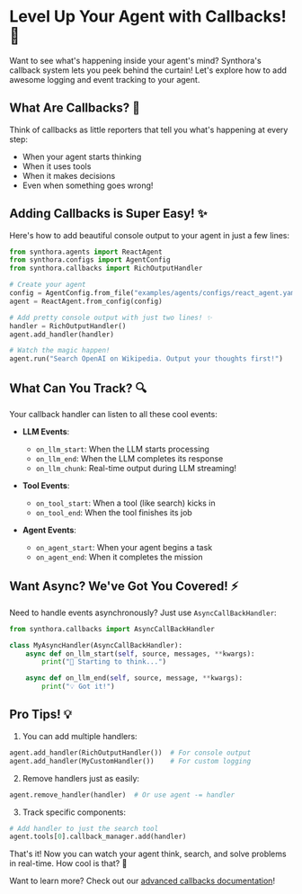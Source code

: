 <!-- LICENSE HEADER MANAGED BY add-license-header

Copyright 2024-2025 Syntropix-AI.org

Licensed under the Apache License, Version 2.0 (the "License");
you may not use this file except in compliance with the License.
You may obtain a copy of the License at

    http://www.apache.org/licenses/LICENSE-2.0

Unless required by applicable law or agreed to in writing, software
distributed under the License is distributed on an "AS IS" BASIS,
WITHOUT WARRANTIES OR CONDITIONS OF ANY KIND, either express or implied.
See the License for the specific language governing permissions and
limitations under the License.
-->

# Level Up Your Agent with Callbacks! 🎯

Want to see what's happening inside your agent's mind? Synthora's callback system lets you peek behind the curtain! Let's explore how to add awesome logging and event tracking to your agent.

## What Are Callbacks? 🤔

Think of callbacks as little reporters that tell you what's happening at every step:
- When your agent starts thinking
- When it uses tools
- When it makes decisions
- Even when something goes wrong!

## Adding Callbacks is Super Easy! ✨

Here's how to add beautiful console output to your agent in just a few lines:

```python
from synthora.agents import ReactAgent
from synthora.configs import AgentConfig
from synthora.callbacks import RichOutputHandler

# Create your agent
config = AgentConfig.from_file("examples/agents/configs/react_agent.yaml")
agent = ReactAgent.from_config(config)

# Add pretty console output with just two lines! ✨
handler = RichOutputHandler()
agent.add_handler(handler)

# Watch the magic happen!
agent.run("Search OpenAI on Wikipedia. Output your thoughts first!")
```

## What Can You Track? 🔍

Your callback handler can listen to all these cool events:

- **LLM Events**:
  - `on_llm_start`: When the LLM starts processing
  - `on_llm_end`: When the LLM completes its response
  - `on_llm_chunk`: Real-time output during LLM streaming!

- **Tool Events**:
  - `on_tool_start`: When a tool (like search) kicks in
  - `on_tool_end`: When the tool finishes its job

- **Agent Events**:
  - `on_agent_start`: When your agent begins a task
  - `on_agent_end`: When it completes the mission

## Want Async? We've Got You Covered! ⚡

Need to handle events asynchronously? Just use `AsyncCallBackHandler`:

```python
from synthora.callbacks import AsyncCallBackHandler

class MyAsyncHandler(AsyncCallBackHandler):
    async def on_llm_start(self, source, messages, **kwargs):
        print("🤔 Starting to think...")

    async def on_llm_end(self, source, message, **kwargs):
        print("💡 Got it!")
```

## Pro Tips! 💡

1. You can add multiple handlers:
```python
agent.add_handler(RichOutputHandler())  # For console output
agent.add_handler(MyCustomHandler())    # For custom logging
```

2. Remove handlers just as easily:
```python
agent.remove_handler(handler)  # Or use agent -= handler
```

3. Track specific components:
```python
# Add handler to just the search tool
agent.tools[0].callback_manager.add(handler)
```

That's it! Now you can watch your agent think, search, and solve problems in real-time. How cool is that? 🌟

Want to learn more? Check out our [advanced callbacks documentation](https://synthora.readthedocs.io/)!

